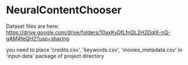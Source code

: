 # NeuralContentChooser
Dataset files are here:
https://drive.google.com/drive/folders/10axKyDfLfnQL2H2DqIX-nQ-gAM4feQH2?usp=sharing

you need to place 'credits.csv', 'keywords.csv', 'movies_metadata.csv' in 'input-data' package of project directory
